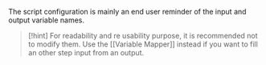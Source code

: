 
The script configuration is mainly an end user reminder of the input and output variable names.

>[!hint]
>For readability and re usability purpose, it is recommended not to modify them.
>Use the [[Variable Mapper]] instead if you want to fill an other step input from an output. 